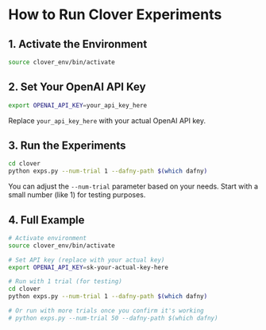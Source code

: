 # How to Run Clover Experiments

## 1. Activate the Environment
```bash
source clover_env/bin/activate
```

## 2. Set Your OpenAI API Key
```bash
export OPENAI_API_KEY=your_api_key_here
```
Replace `your_api_key_here` with your actual OpenAI API key.

## 3. Run the Experiments
```bash
cd clover
python exps.py --num-trial 1 --dafny-path $(which dafny)
```

You can adjust the `--num-trial` parameter based on your needs. Start with a small number (like 1) for testing purposes.

## 4. Full Example
```bash
# Activate environment
source clover_env/bin/activate

# Set API key (replace with your actual key)
export OPENAI_API_KEY=sk-your-actual-key-here

# Run with 1 trial (for testing)
cd clover
python exps.py --num-trial 1 --dafny-path $(which dafny)

# Or run with more trials once you confirm it's working
# python exps.py --num-trial 50 --dafny-path $(which dafny)
``` 